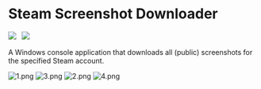# Steam Screenshot Downloader

![](https://img.shields.io/badge/.Net-6.0-lightgrey?style=for-the-badge&logo=windows)&ensp;
[![](https://img.shields.io/github/v/release/lzcapp/SteamScreenshotDownloader?style=for-the-badge)](https://github.com/lzcapp/SteamScreenshotDownloader/releases/latest)

A Windows console application that downloads all (public) screenshots for the specified Steam account.

![1.png](https://i.loli.net/2021/01/19/nxM8oDmlcbdpKQV.png)
![3.png](https://i.loli.net/2021/01/19/cYB9UTsVkXSWqvy.png)
![2.png](https://i.loli.net/2021/01/19/jLiPYUkfOdrxbo2.png)
![4.png](https://i.loli.net/2021/01/19/TX2UHwrQdjLEbsu.png)
